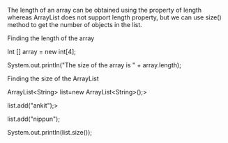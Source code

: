 The length of an array can be obtained using the property of length
whereas ArrayList does not support length property, but we can use
size() method to get the number of objects in the list.

Finding the length of the array

Int \[\] array = new int\[4\];

System.out.println(\"The size of the array is \" + array.length);

Finding the size of the ArrayList

ArrayList\<String\> list=new ArrayList\<String\>();\>

list.add(\"ankit\");\>

list.add(\"nippun\");

System.out.println(list.size());